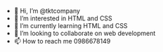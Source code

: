 - 👋 Hi, I’m @tktcompany
- 👀 I’m interested in HTML and CSS
- 🌱 I’m currently learning HTML and CSS
- 💞️ I’m looking to collaborate on web development
- 📫 How to reach me 0986678149

<!---
tktcompany/tktcompany is a ✨ special ✨ repository because its `README.md` (this file) appears on your GitHub profile.
You can click the Preview link to take a look at your changes.
--->
